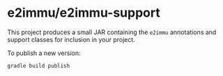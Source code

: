 # e2immu/e2immu-support

This project produces a small JAR containing the `e2immu` annotations and support classes for inclusion in your project.

To publish a new version:
```
gradle build publish
```
